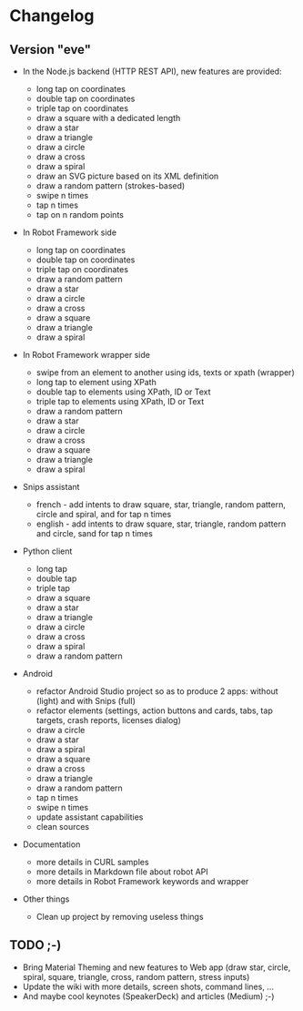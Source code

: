 # Changelog


## Version "eve"

* In the Node.js backend (HTTP REST API), new features are provided:
	* long tap on coordinates
	* double tap on coordinates
	* triple tap on coordinates
	* draw a square with a dedicated length
	* draw a star
	* draw a triangle
	* draw a circle
	* draw a cross
	* draw a spiral
	* draw an SVG picture based on its XML definition
	* draw a random pattern (strokes-based)
	* swipe n times
	* tap n times
	* tap on n random points

* In Robot Framework side
	* long tap on coordinates
	* double tap on coordinates
	* triple tap on coordinates
	* draw a random pattern
	* draw a star
	* draw a circle
	* draw a cross
	* draw a square
	* draw a triangle
	* draw a spiral

* In Robot Framework wrapper side	
	* swipe from an element to another using ids, texts or xpath (wrapper)
	* long tap to element using XPath
	* double tap to elements using XPath, ID or Text
	* triple tap to elements using XPath, ID or Text
	* draw a random pattern
	* draw a star
	* draw a circle
	* draw a cross
	* draw a square
	* draw a triangle
	* draw a spiral

* Snips assistant
	* french - add intents to draw square, star, triangle, random pattern, circle and spiral, and for tap n times
	* english - add intents to draw square, star, triangle, random pattern and circle, sand for tap n times

* Python client
	* long tap
	* double tap
	* triple tap
	* draw a square
	* draw a star
	* draw a triangle
	* draw a circle
	* draw a cross
	* draw a spiral
	* draw a random pattern

* Android
	* refactor Android Studio project so as to produce 2 apps: without (light) and with Snips (full)
	* refactor elements (settings, action buttons and cards, tabs, tap targets, crash reports, licenses dialog)
	* draw a circle
	* draw a star
	* draw a spiral
	* draw a square
	* draw a cross
	* draw a triangle
	* draw a random pattern
	* tap n times
	* swipe n times
	* update assistant capabilities
	* clean sources

* Documentation
	* more details in CURL samples
	* more details in Markdown file about robot API
	* more details in Robot Framework keywords and wrapper

* Other things
	* Clean up project by removing useless things

## TODO ;-)

* Bring Material Theming and new features to Web app (draw star, circle, spiral, square, triangle, cross, random pattern, stress inputs)
* Update the wiki with more details, screen shots, command lines, ...
* And maybe cool keynotes (SpeakerDeck) and articles (Medium) ;-)
